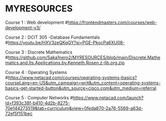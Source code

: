 # MYRESOURCES
Course 1 : Web development
#https://frontendmasters.com/courses/web-development-v3/

Course 2 : DCIT 305 -Database Fundamentals
#https://youtu.be/HXV3zeQKqGY?si=PGE-PkocPa6XU08-

Course 3 : Discrete Mathematics 
#https://github.com/Saka1nero2/MYRESOURCES/blob/main/Discrete.Mathematics.and.Its.Applications.by.Kenneth.Rosen.z-lib.org.zip

Course 4 : Operating Systems 
#https://www.netacad.com/courses/operating-systems-basics?courseLang=en-US&utm_campaign=writ&utm_content=operating-systems-basics-get-started-button&utm_source=cisco.com&utm_medium=referral

Course 5 : Computer Networks
#https://www.netacad.com/launch?id=f393c38f-b410-4d2b-8275-70e144273519&tab=curriculum&view=0feda870-2a76-5569-a63d-72ef5f151bec

